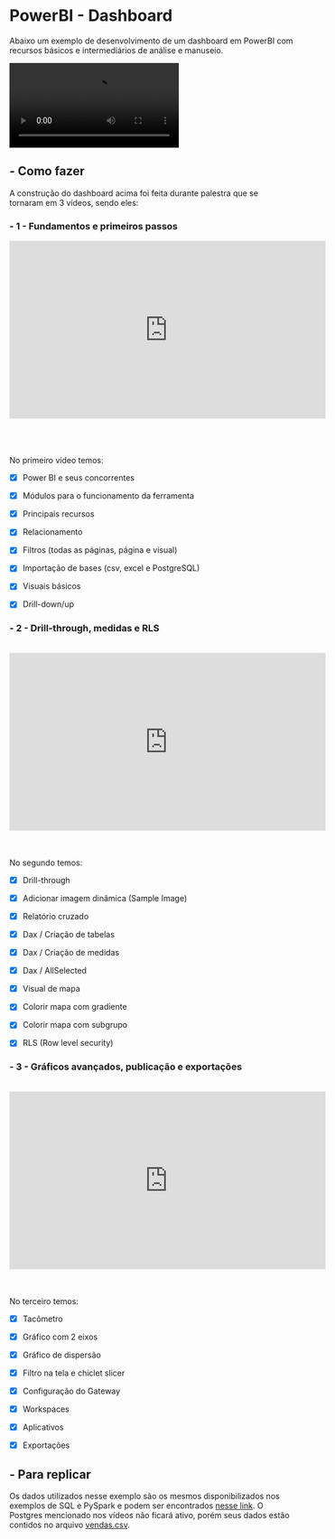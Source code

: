 # PowerBI - Dashboard

Abaixo um exemplo de desenvolvimento de um dashboard em PowerBI com recursos básicos e intermediários de análise e manuseio.

<video controls>
  <source src="./video/dashboard_demo.mp4" type="video/mp4">
</video>

## - Como fazer

A construção do dashboard acima foi feita durante palestra que se tornaram em 3 vídeos, sendo eles:


### - 1 - Fundamentos e primeiros passos

<html><body>
<iframe width="560" height="315" src="https://www.youtube.com/embed/tVcMWnVTSRY" title="YouTube video player" frameborder="0" allow="accelerometer; autoplay; clipboard-write; encrypted-media; gyroscope; picture-in-picture; web-share" allowfullscreen></iframe>
</body></html>

<br><br><br>
No primeiro vídeo temos:

- [x]  Power BI e seus concorrentes
- [x]  Módulos para o funcionamento da ferramenta
- [x]  Principais recursos
- [x]  Relacionamento
- [x]  Filtros (todas as páginas, página e visual)
- [x]  Importação de bases (csv, excel e PostgreSQL)
- [x]  Visuais básicos
- [x]  Drill-down/up


### - 2 - Drill-through, medidas e RLS
<br>
<iframe width="560" height="315" src="https://www.youtube.com/embed/tVcMWnVTSRY" title="YouTube video player" frameborder="0" allow="accelerometer; autoplay; clipboard-write; encrypted-media; gyroscope; picture-in-picture; web-share" allowfullscreen></iframe>
<br><br><br>

No segundo temos:
- [x]  Drill-through
- [x]  Adicionar imagem dinâmica (Sample Image)
- [x]  Relatório cruzado
- [x]  Dax / Criação de tabelas
- [x]  Dax / Criação de medidas
- [x]  Dax / AllSelected
- [x]  Visual de mapa
- [x]  Colorir mapa com gradiente
- [x]  Colorir mapa com subgrupo
- [x]  RLS (Row level security)


### - 3 - Gráficos avançados, publicação e exportações
<br>
<iframe width="560" height="315" src="https://www.youtube.com/embed/tVcMWnVTSRY" title="YouTube video player" frameborder="0" allow="accelerometer; autoplay; clipboard-write; encrypted-media; gyroscope; picture-in-picture; web-share" allowfullscreen></iframe>
<br><br><br>

No terceiro temos:
- [x]  Tacômetro
- [x]  Gráfico com 2 eixos
- [x]  Gráfico de dispersão
- [x]  Filtro na tela e chiclet slicer
- [x]  Configuração do Gateway
- [x]  Workspaces
- [x]  Aplicativos
- [x]  Exportações


## - Para replicar

Os dados utilizados nesse exemplo são os mesmos disponibilizados nos exemplos de SQL e PySpark e podem ser encontrados [nesse link](../docker/jupyter_spark/workspace/bases_teste/).
O Postgres mencionado nos vídeos não ficará ativo, porém seus dados estão contidos no arquivo [vendas.csv](../docker/jupyter_spark/workspace/bases_teste/vendas.csv).